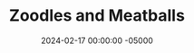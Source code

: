 ---
layout: post
title:  "Zoodles and Meatballs"
date:   2024-02-17 00:00:00 -05000
categories: 
- Recipes
- Ground Meat
permalink: /recipes/meatballs
image: /assets/Food/Ground Meat/Meatballs/meatballs-cover.jpg
ing: meatballs-ing
facts: meatballs-facts
Prep: 20
Rest: 
Cook: 20
Source1: https://mealprepmanual.com/high-protein-beef-meatballs/
Source2: https://www.youtube.com/watch?v=PQelNqZNStE
Description: These meatballs are gluten free, and can be made with ground beef, turkey, or chicken. They taste great, and can be eaten on their own, or mixed into a sauce and pasta, like I did here with zucchini noodles. I used my homemade unsweetened pasta sauce recipe here, but feel free to use whatever sauce you desire. Pesto would be great too
Instructions: 
- Preheat your oven to 400F, and prepare a large cookie sheet with parchment paper<br><br>

- In a large bowl, beat your egg, and mix with the rest of the ingredients. Mix with your hands until just combined<br><br>

- Scoop your mixture (using a cookie scoop helps), roll into balls, and place on your sheet pans<br><br>
- <center><img src="/assets/Food/Ground Meat/Meatballs/meatballs-3.jpg" alt="" class="instruction-image"></center><br>

- Roast the meatballs in your 400F oven for about 14-16 minutes, or until cooked through and reach a temperature of at least 165F. Set aside<br><br>

- Meanwhile, warm up (or cook) your sauce in a medium pot over medium low heat<br.<br>

- As the sauce simmers, use a spiralizer to cut the zucchini into zoodles, and add to a large pan with oil over medium heat. Season, cover, and cook until desired texture is reached<br><br>

- Mix together the sauce and the zoodles. Top with meatballs and serve
---